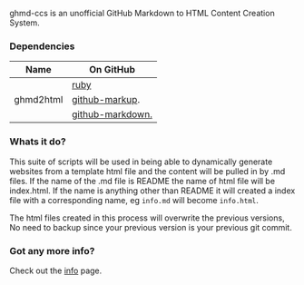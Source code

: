 ghmd-ccs is an unofficial GitHub Markdown to HTML Content Creation System.

### Dependencies
Name | On GitHub
---- | ----
      | [ruby](https://github.com/ruby/ruby)
ghmd2html | [github-markup](https://github.com/github/markup).
      | [github-markdown.](http://github.github.com/github-flavored-markdown/)

### Whats it do?

This suite of scripts will be used in being able to dynamically generate websites from a template html file and the content will be pulled in by .md files. If the name of the .md file is README the name of html file will be index.html. If the name is anything other than README it will created a index file with a corresponding name, eg `info.md` will become `info.html`.

The html files created in this process will overwrite the previous versions, No need to backup since your previous version is your previous git commit.

### Got any more info?

Check out the [info](http://edge226.github.io/ghmd-ccs/info/) page.
